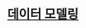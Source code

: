 # [데이터 모델링](http://blog.naver.com/PostView.nhn?blogId=qbxlvnf11&logNo=221225469375&parentCategoryNo=&categoryNo=34&viewDate=&isShowPopularPosts=false&from=postView)
```java

```
